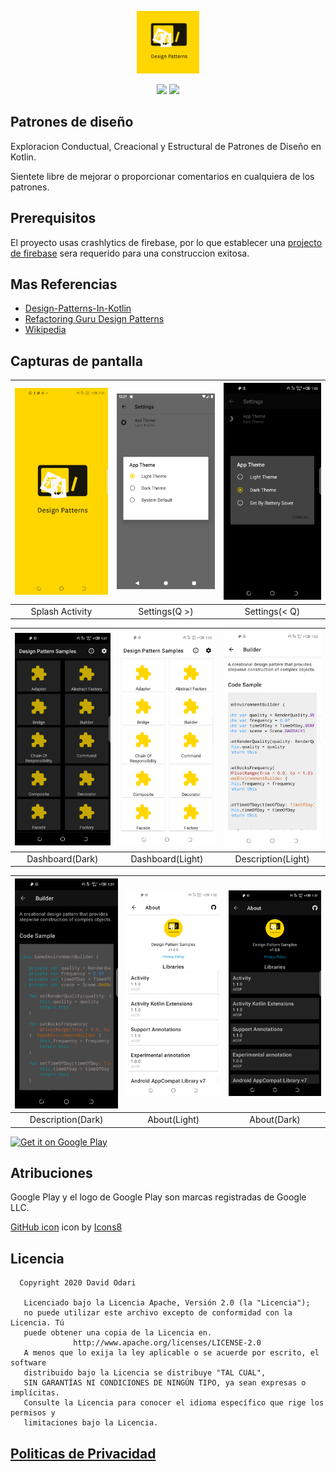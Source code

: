 <p align="center">
<img src="art/ic_launcher-playstore.png" alt="home" width="100"/>
</p>
<p align="center">
<a href="https://www.codacy.com?utm_source=github.com&amp;utm_medium=referral&amp;utm_content=odaridavid/Design-Pattern-Samples-App&amp;utm_campaign=Badge_Grade"><img src="https://api.codacy.com/project/badge/Grade/1d3c1b42346d48ba8da25e331535b88c"/></a>
<img src="https://app.bitrise.io/app/6e596b062d1c496e/status.svg?token=dN7NyRj3DFsxnv0ZoYd-ZA&branch=master"/>
</p>

## Patrones de diseño 

Exploracion Conductual, Creacional y Estructural de Patrones de Diseño en Kotlin.

Sientete libre de mejorar o proporcionar comentarios en cualquiera de los patrones.

## Prerequisitos

El proyecto usas crashlytics de firebase, por lo que establecer una [projecto de firebase](https://firebase.google.com/)
sera requerido para una construccion exitosa.

## Mas Referencias

- [Design-Patterns-In-Kotlin](https://github.com/dbacinski/Design-Patterns-In-Kotlin)
- [Refactoring Guru Design Patterns](https://refactoring.guru/design-patterns)
- [Wikipedia](https://en.wikipedia.org/wiki/Software_design_pattern)

## Capturas de pantalla

|<img src='art/s4.png' width='210'/>|<img src='art/s7.png' width='210'/>|<img src='art/s8.png' width='210'/>|
|:--:|:--:|:--:|
|Splash Activity|Settings(Q >)|Settings(< Q)|

|<img src='art/s9.png' width='210'/>|<img src='art/s10.png' width='210'/>|<img src='art/s11.png' width='210'/>|
|:--:|:--:|:--:|
|Dashboard(Dark)|Dashboard(Light)|Description(Light)|

|<img src='art/s12.png' width='210'/>|<img src='art/s13.png' width='210'/>|<img src='art/s14.png' width='210'/>|
|:--:|:--:|:--:|
|Description(Dark)|About(Light)|About(Dark)|

<a href='https://play.google.com/store/apps/details?id=com.github.odaridavid.designpatterns&pcampaignid=pcampaignidMKT-Other-global-all-co-prtnr-py-PartBadge-Mar2515-1'><img alt='Get it on Google Play' src='https://play.google.com/intl/en_us/badges/static/images/badges/en_badge_web_generic.png' width='150'/></a>

## Atribuciones

Google Play y el logo de Google Play son marcas registradas de Google LLC.

<a target="_blank" href="https://icons8.com/icons/set/github">GitHub icon</a> icon by <a target="_blank" href="https://icons8.com">Icons8</a>

## Licencia

```
  Copyright 2020 David Odari
 
   Licenciado bajo la Licencia Apache, Versión 2.0 (la "Licencia");
   no puede utilizar este archivo excepto de conformidad con la Licencia. Tú
   puede obtener una copia de la Licencia en.
              http://www.apache.org/licenses/LICENSE-2.0
   A menos que lo exija la ley aplicable o se acuerde por escrito, el software
   distribuido bajo la Licencia se distribuye "TAL CUAL",
   SIN GARANTÍAS NI CONDICIONES DE NINGÚN TIPO, ya sean expresas o implícitas.
   Consulte la Licencia para conocer el idioma específico que rige los permisos y
   limitaciones bajo la Licencia.
```

## [Politicas de Privacidad](https://design-patterns.flycricket.io/privacy.html)


